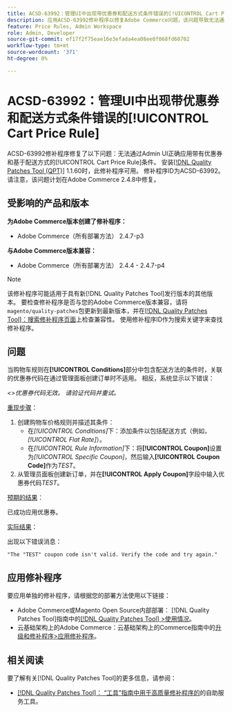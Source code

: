 ```yaml
---
title: ACSD-63992：管理UI中出现带优惠券和配送方式条件错误的[!UICONTROL Cart Price Rule]
description: 应用ACSD-63992修补程序以修复Adobe Commerce问题，该问题导致无法通过Admin UI正确应用带有优惠券和基于配送方法的条件的[!UICONTROL Cart Price Rule]。
feature: Price Rules, Admin Workspace
role: Admin, Developer
source-git-commit: ef17f2f75eae16e3efada4ea08ee0f068fd60702
workflow-type: tm+mt
source-wordcount: '371'
ht-degree: 0%

---
```



# ACSD-63992：管理UI中出现带优惠券和配送方式条件错误的[!UICONTROL Cart Price Rule]

ACSD-63992修补程序修复了以下问题：无法通过Admin UI正确应用带有优惠券和基于配送方式的[!UICONTROL Cart Price Rule]条件。 安装[[!DNL Quality Patches Tool (QPT)]](/help/tools/quality-patches-tool/quality-patches-tool-to-self-serve-quality-patches.md) 1.1.60时，此修补程序可用。 修补程序ID为ACSD-63992。 请注意，该问题计划在Adobe Commerce 2.4.8中修复。

## 受影响的产品和版本

**为Adobe Commerce版本创建了修补程序：**

* Adobe Commerce（所有部署方法） 2.4.7-p3

**与Adobe Commerce版本兼容：**

* Adobe Commerce（所有部署方法） 2.4.4 - 2.4.7-p4

>[!NOTE]
>
>该修补程序可能适用于具有新[!DNL Quality Patches Tool]发行版本的其他版本。 要检查修补程序是否与您的Adobe Commerce版本兼容，请将`magento/quality-patches`包更新到最新版本，并在[[!DNL Quality Patches Tool]：搜索修补程序页面](https://experienceleague.adobe.com/tools/commerce-quality-patches/)上检查兼容性。 使用修补程序ID作为搜索关键字来查找修补程序。

## 问题

当购物车规则在&#x200B;**[!UICONTROL Conditions]**&#x200B;部分中包含配送方法的条件时，关联的优惠券代码在通过管理面板创建订单时不适用。 相反，系统显示以下错误：

_&lt;>优惠券代码无效。 请验证代码并重试。_

<u>重现步骤</u>：

1. 创建购物车价格规则并描述其条件：
   * 在&#x200B;*[!UICONTROL Conditions]*&#x200B;下：添加条件以包括配送方式（例如，*[!UICONTROL Flat Rate]*）。
   * 在&#x200B;*[!UICONTROL Rule Information]*&#x200B;下：将&#x200B;**[!UICONTROL Coupon]**&#x200B;设置为&#x200B;*[!UICONTROL Specific Coupon]*，然后输入&#x200B;**[!UICONTROL Coupon Code]**&#x200B;作为&#x200B;*TEST*。
1. 从管理员面板创建新订单，并在&#x200B;**[!UICONTROL Apply Coupon]**&#x200B;字段中输入优惠券代码&#x200B;*TEST*。

<u>预期的结果</u>：

已成功应用优惠券。

<u>实际结果</u>：

出现以下错误消息：

```
"The "TEST" coupon code isn't valid. Verify the code and try again."
```

## 应用修补程序

要应用单独的修补程序，请根据您的部署方法使用以下链接：

* Adobe Commerce或Magento Open Source内部部署： [!DNL Quality Patches Tool]指南中的[[!DNL Quality Patches Tool] >使用情况](/help/tools/quality-patches-tool/usage.md)。
* 云基础架构上的Adobe Commerce：云基础架构上的Commerce指南中的[升级和修补程序>应用修补程序](https://experienceleague.adobe.com/docs/commerce-cloud-service/user-guide/develop/upgrade/apply-patches.html)。

## 相关阅读

要了解有关[!DNL Quality Patches Tool]的更多信息，请参阅：

* [[!DNL Quality Patches Tool]： “工具”指南中用于高质量修补程序的](/help/tools/quality-patches-tool/quality-patches-tool-to-self-serve-quality-patches.md)的自助服务工具。
